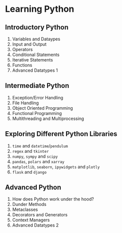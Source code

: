 # Learning Python

## Introductory Python
1. Variables and Dataypes
2. Input and Output
3. Operators
4. Conditional Statements
5. Iterative Statements
6. Functions
7. Advanced Datatypes 1

## Intermediate Python
1. Exception/Error Handling
2. File Handling
3. Object Oriented Programming
4. Functional Programming
5. Multithreading and Multiprocessing

## Exploring Different Python Libraries
1. `time` and `datetime`/`pendulum`
2. `regex` and `tkinter`
3. `numpy`, `sympy` and `scipy`
4. `pandas`, `polars` and `xarray`
5. `matplotlib`, `seaborn`, `ipywidgets` and `plotly`
6. `flask` and `django`

## Advanced Python
1. How does Python work under the hood?
2. Dunder Methods
3. Metaclasses
4. Decorators and Generators
5. Context Managers
6. Advanced Datatypes 2
